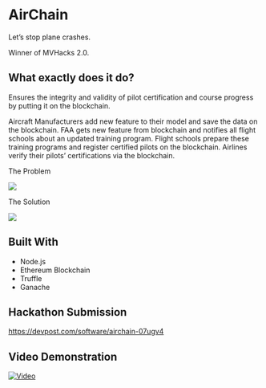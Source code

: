 # AirChain

Let’s stop plane crashes.

Winner of MVHacks 2.0.

## What exactly does it do?

Ensures the integrity and validity of pilot certification and course progress by putting it on the blockchain. 

Aircraft Manufacturers add new feature to their model and save the data on the blockchain. FAA gets new feature from blockchain and notifies all flight schools about an updated training program. Flight schools prepare these training programs and register certified pilots on the blockchain. Airlines verify their pilots’ certifications via the blockchain.

The Problem

<img src="https://i.imgur.com/a0hb7px.png" style="max-width: 700px">

The Solution

<img src="https://i.imgur.com/rpDB2FL.png" style="max-width: 700px">

## Built With

* Node.js 
* Ethereum Blockchain
* Truffle
* Ganache 

## Hackathon Submission 

https://devpost.com/software/airchain-07ugv4
 
## Video Demonstration

[![Video](https://i.imgur.com/54hfO2B.png)](https://www.youtube.com/watch?v=PvQ0OEVFDmM)
